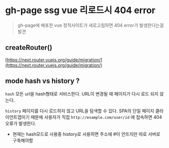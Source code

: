
# gh-page ssg vue 리로드시 404 error
>  gh-page에 배포한 vue 정적사이트가 새로고침하면 
>  404 error가 발생한다는걸 발견


## createRouter()

[https://next.router.vuejs.org/guide/migration/](https://next.router.vuejs.org/guide/migration/)

## mode hash vs history ?

`hash` 모든 url을 hash형태로 서비스한다. URL이 변경될 때 페이지가 다시 로드 되지 않는다.

`history` 페이지를 다시 로드하지 않고 URL을 탐색할 수 있다. SPA의 단일 페이지 클라이언트앱이기 때문에 
사용자가 직접 `http://example.com/user/id` 에 접속하면 404오류가 발생한다.

- 현재는 hash모드로 사용중 history로 사용하면 주소에 #이 안뜨지만 따로 서버로 구축해야함
